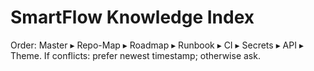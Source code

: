 # SmartFlow Knowledge Index
Order: Master ▸ Repo-Map ▸ Roadmap ▸ Runbook ▸ CI ▸ Secrets ▸ API ▸ Theme.
If conflicts: prefer newest timestamp; otherwise ask.
